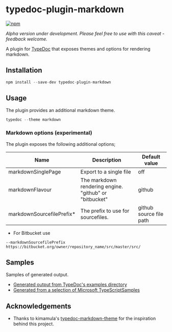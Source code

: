 # typedoc-plugin-markdown
[![npm](https://img.shields.io/npm/v/typedoc-plugin-markdown.svg)](https://www.npmjs.com/package/typedoc-plugin-markdown)

*Alpha version under development. Please feel free to use with this caveat - feedback welcome.*

A plugin for [TypeDoc](https://github.com/TypeStrong/typedoc) that exposes themes and options for rendering markdown.

## Installation
```javascript
npm install --save-dev typedoc-plugin-markdown
```

## Usage

The plugin provides an additional markdown theme.

```javascript
typedoc --theme markdown
```

### Markdown options (experimental)

The plugin exposes the following additional options;

| Name      | Description | Default value               
| --------- | ----------- | ----
| markdownSinglePage | Export to a single file | off
| markdownFlavour | The markdown rendering engine. "github" or "bitbucket" | github
| markdownSourcefilePrefix* | The prefix to use for sourcefiles. | github source file path

* For Bitbucket use 
```
--markdownSourcefilePrefix https://bitbucket.org/owner/repository_name/src/master/src/
```
 
## Samples

Samples of generated output.

* [Generated output from TypeDoc's examples directory](https://github.com/tgreyuk/typedoc-plugin-markdown-samples/blob/master/out/typedoc/index.md) 
* [Generated from a selection of Microsoft TypeScriptSamples](https://github.com/tgreyuk/typedoc-plugin-markdown-samples/blob/master/out/microsoft/index.md) 


## Acknowledgements

* Thanks to kimamula's [typedoc-markdown-theme](https://github.com/kimamula/typedoc-markdown-theme) for the inspiration behind this project.




 



